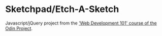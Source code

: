 Sketchpad/Etch-A-Sketch
=======================

Javascript/jQuery project from the ['Web Development 101' course of the Odin Project](http://www.theodinproject.com/web-development-101/html-css).